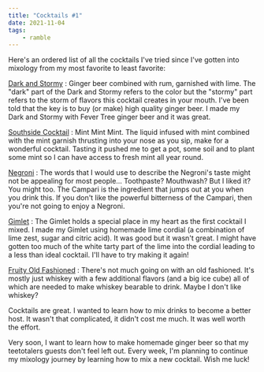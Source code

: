 ```yaml
---
title: "Cocktails #1"
date: 2021-11-04
tags:
    - ramble
---
```

Here's an ordered list of all the cocktails I've tried since I've gotten into mixology from my most favorite to least favorite:

[Dark and Stormy](/cocktails/dark_and_stormy/)
: Ginger beer combined with rum, garnished with lime. The "dark" part of the Dark and Stormy refers to the color but the "stormy" part refers to the storm of flavors this cocktail creates in your mouth. I've been told that the key is to buy (or make) high quality ginger beer. I made my Dark and Stormy with Fever Tree ginger beer and it was great.

[Southside Cocktail](/cocktails/southside_cocktail/)
: Mint Mint Mint. The liquid infused with mint combined with the mint garnish thrusting into your nose as you sip, make for a wonderful cocktail. Tasting it pushed me to get a pot, some soil and to plant some mint so I can have access to fresh mint all year round.

[Negroni](/cocktails/negroni/)
: The words that I would use to describe the Negroni's taste might not be appealing for most people... Toothpaste? Mouthwash? But I liked it? You might too. The Campari is the ingredient that jumps out at you when you drink this. If you don't like the powerful bitterness of the Campari, then you're not going to enjoy a Negroni.

[Gimlet](/cocktails/gimlet/)
: The Gimlet holds a special place in my heart as the first cocktail I mixed. I made my Gimlet using homemade lime cordial (a combination of lime zest, sugar and citric acid). It was good but it wasn't great. I might have gotten too much of the white tarty part of the lime into the cordial leading to a less than ideal cocktail. I'll have to try making it again!

[Fruity Old Fashioned](/cocktails/fruity_old_fashioned/)
: There's not much going on with an old fashioned. It's mostly just whiskey with a few additional flavors (and a big ice cube) all of which are needed to make whiskey bearable to drink. Maybe I don't like whiskey?

Cocktails are great. I wanted to learn how to mix drinks to become a better host. It wasn't that complicated, it didn't cost me much. It was well worth the effort.

Very soon, I want to learn how to make homemade ginger beer so that my teetotalers guests don't feel left out. Every week, I'm planning to continue my mixology journey by learning how to mix a new cocktail. Wish me luck!
